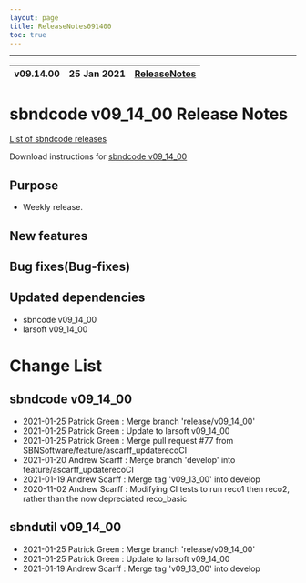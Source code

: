 ```yaml
---
layout: page
title: ReleaseNotes091400
toc: true
---
```


-----------------------------------------------------------------------------
| v09.14.00 | 25 Jan 2021 | [ReleaseNotes](ReleaseNotes091400.html) |
| --- | --- | --- |



sbndcode v09_14_00 Release Notes
=======================================================================================

[List of sbndcode releases](List_of_SBND_code_releases.html)

Download instructions for [sbndcode v09_14_00](http://scisoft.fnal.gov/scisoft/bundles/sbnd/v09_14_00/sbndcode-v09_14_00.html)

Purpose
---------------------------------------------------

* Weekly release.

New features
---------------------------------------------------

Bug fixes(Bug-fixes)
---------------------------------------------------

Updated dependencies
---------------------------------------------------
* sbncode v09_14_00
* larsoft v09_14_00

Change List
==========================================

sbndcode v09_14_00
---------------------------------------------------

* 2021-01-25  Patrick Green : Merge branch 'release/v09_14_00'
* 2021-01-25  Patrick Green : Update to larsoft v09_14_00
* 2021-01-25  Patrick Green : Merge pull request #77 from SBNSoftware/feature/ascarff_updaterecoCI
* 2021-01-20  Andrew Scarff : Merge branch 'develop' into feature/ascarff_updaterecoCI
* 2021-01-19  Andrew Scarff : Merge tag 'v09_13_00' into develop
* 2020-11-02  Andrew Scarff : Modifying CI tests to run reco1 then reco2, rather than the now depreciated reco_basic

sbndutil v09_14_00
---------------------------------------------------

* 2021-01-25  Patrick Green : Merge branch 'release/v09_14_00'
* 2021-01-25  Patrick Green : Update to larsoft v09_14_00
* 2021-01-19  Andrew Scarff : Merge tag 'v09_13_00' into develop
